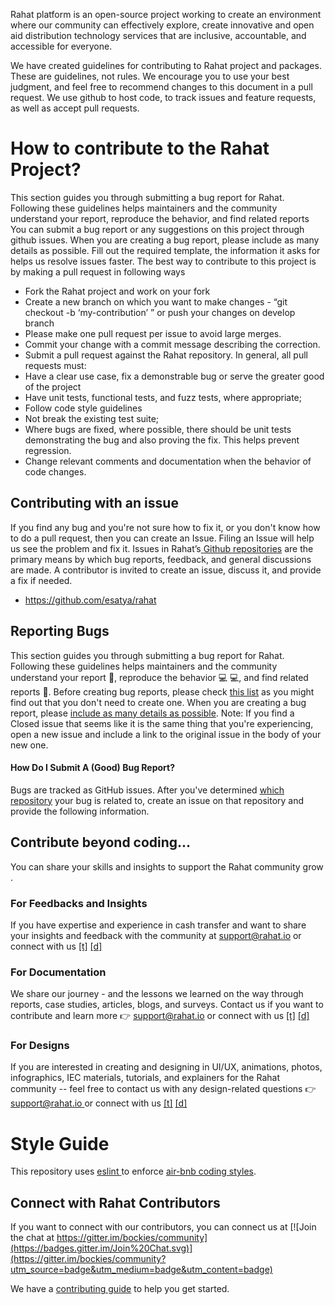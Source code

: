 Rahat platform is an open-source project working to create an environment where our community can effectively explore, create innovative and open aid distribution technology services that are inclusive, accountable, and accessible for everyone.

We have created guidelines for contributing to Rahat project and packages. These are guidelines, not rules. We encourage you to use your best judgment, and feel free to recommend changes to this document in a pull request. We use github to host code, to track issues and feature requests, as well as accept pull requests.

# How to contribute to the Rahat Project?

This section guides you through submitting a bug report for Rahat. Following these guidelines helps maintainers and the community understand your report, reproduce the behavior, and find related reports
You can submit a bug report or any suggestions on this project through github issues.
When you are creating a bug report, please include as many details as possible. Fill out the required template, the information it asks for helps us resolve issues faster.
The best way to contribute to this project is by making a pull request in following ways

- Fork the Rahat project and work on your fork
- Create a new branch on which you want to make changes - “git checkout -b ‘my-contribution’ ” or push your changes on develop branch
- Please make one pull request per issue to avoid large merges.
- Commit your change with a commit message describing the correction.
- Submit a pull request against the Rahat repository.
  In general, all pull requests must:
- Have a clear use case, fix a demonstrable bug or serve the greater good of the project
- Have unit tests, functional tests, and fuzz tests, where appropriate;
- Follow code style guidelines
- Not break the existing test suite;
- Where bugs are fixed, where possible, there should be unit tests demonstrating the bug and also proving the fix. This helps prevent regression.
- Change relevant comments and documentation when the behavior of code changes.

## Contributing with an issue

If you find any bug and you're not sure how to fix it, or you don't know how to do a pull request, then you can create an Issue. Filing an Issue will help us see the problem and fix it.
Issues in Rahat’s[ ](https://github.com/orgs/esatya)[Github repositories](https://github.com/orgs/esatya) are the primary means by which bug reports, feedback, and general discussions are made. A contributor is invited to create an issue, discuss it, and provide a fix if needed.

- https://github.com/esatya/rahat

## Reporting Bugs

This section guides you through submitting a bug report for Rahat. Following these guidelines helps maintainers and the community understand your report 📝, reproduce the behavior 💻 💻, and find related reports 🔎.
Before creating bug reports, please check [this list](https://github.com/orgs/esatya/projects/2) as you might find out that you don't need to create one. When you are creating a bug report, please [include as many details as possible](https://github.com/atom/atom/blob/master/CONTRIBUTING.md#how-do-i-submit-a-good-bug-report).
Note: If you find a Closed issue that seems like it is the same thing that you're experiencing, open a new issue and include a link to the original issue in the body of your new one.

#### **How Do I Submit A (Good) Bug Report?**

Bugs are tracked as GitHub issues. After you've determined [which repository](https://github.com/atom/atom/blob/master/CONTRIBUTING.md#atom-and-packages) your bug is related to, create an issue on that repository and provide the following information.

## Contribute beyond coding...

You can share your skills and insights to support the Rahat community grow .

### For Feedbacks and Insights

If you have expertise and experience in cash transfer and want to share your insights and feedback with the community at [support@rahat.io](mailto:suport@rahat.io) or connect with us [\[t\]](https://twitter.com/rahataid) [\[d\] ](https://discord.gg/p2kxaP2m8t)

### For Documentation

We share our journey - and the lessons we learned on the way through reports, case studies, articles, blogs, and surveys. Contact us if you want to contribute and learn more 👉 [support@rahat.io](mailto:suport@rahat.io) or connect with us [\[t\]](https://twitter.com/rahataid) [\[d\] ](https://discord.gg/p2kxaP2m8t)

### For Designs

If you are interested in creating and designing in UI/UX, animations, photos, infographics, IEC materials, tutorials, and explainers for the Rahat community -- feel free to contact us with any design-related questions 👉 [support@rahat.io ](mailto:suport@rahat.io)or connect with us [\[t\]](https://twitter.com/rahataid) [\[d\] ](https://discord.gg/p2kxaP2m8t)

# Style Guide

This repository uses [eslint ](https://github.com/eslint/eslint)to enforce [air-bnb coding styles](https://github.com/airbnb/javascript).

## Connect with Rahat Contributors

If you want to connect with our contributors, you can connect us at [![Join the chat at https://gitter.im/bockies/community](https://badges.gitter.im/Join%20Chat.svg)](https://gitter.im/bockies/community?utm_source=badge&utm_medium=badge&utm_content=badge)

We have a [contributing guide](https://docs.rahat.io/docs/next/contribution-guidelines) to help you get started.
